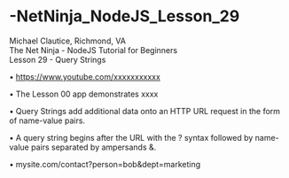 # -NetNinja_NodeJS_Lesson_29
Michael Clautice, Richmond, VA<br>
The Net Ninja - NodeJS Tutorial for Beginners<br>
Lesson 29 - Query Strings

• https://www.youtube.com/xxxxxxxxxxx

• The Lesson 00 app demonstrates xxxx

• Query Strings add additional data onto an HTTP URL request in the form of name-value pairs.

• A query string begins after the URL with the ? syntax followed by name-value pairs separated by ampersands &.

• mysite.com/contact?person=bob&dept=marketing

